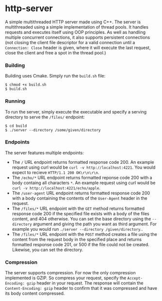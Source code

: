 # http-server
A simple multithreaded HTTP server made using C++. The server is multithreaded using a simple implementation of thread pools. It handles requests and executes itself using OOP principles. As well as handling multiple concurrent connections, it also supports persistent connections (not closing the client file descriptor for a valid connection until a `Connection: Close` header is given, where it will execute the last request, close the client and free a spot in the thread pool.)

### Building
Building uses Cmake. Simply run the `build.sh` file:
```
$ chmod +x build.sh
$ build.sh
```
### Running
To run the server, simply execute the executable and specify a serving directory to serve the `/files/` endpoint:
```
$ cd build
$ ./server --directory /some/given/directory
```

### Endpoints
The server features multiple endpoints:

- The `/` URL endpoint returns formatted response code 200. An example request using curl would be `curl -v http://localhost:4221`. You would expect to recieve `HTTP/1.1 200 OK\r\n\r\n`.
- The `/echo/*` URL endpoint returns formatted reponse code 200 with a body containg all characters `*`. An example request using curl would be `curl -v http://localhost:4221/echo/apple`. 
- The `/user-agent` URL endpoint returns formatted response code 200 with a body containing the contents of the `User-Agent` header in the request.
- The `/files/*` URL endpoint with the `GET` method returns formatted response code 200 if the specified file exists with a body of the files content, and 404 otherwise. You can set the base directory using the `--directory` argument and giving the path you want as third argument. For example you would run `./server --directory /given/directory`..
- The `/files/*` URL endpoint with the `POST` method creates a file using the content from the request body in the specified place and returns formatted response code 201, or 500 if the file could not be created. Likewise, you can set the directory.

### Compression
The server supports compression. For now the only compression implemented is GZIP. So compress your request, specify the `Accept-Encoding: gzip` header in your request. The response will contain the `Content-Encoding: gzip` header to confirm that it was compressed and have its body content compressed.